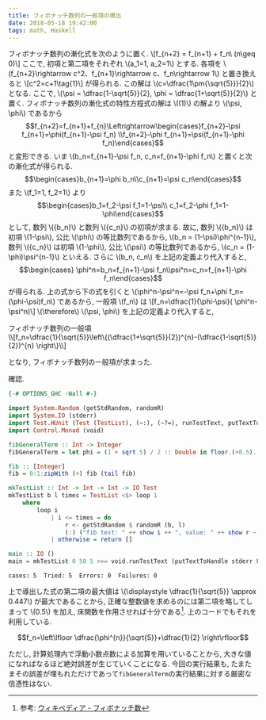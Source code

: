 ```yaml
---
title: フィボナッチ数列の一般項の導出
date: 2018-05-18 19:42:00
tags: math, Haskell
---
```


フィボナッチ数列の漸化式を次のように置く. \\[f_{n+2} = f_{n+1} + f_n\ (n\geq 0)\\] ここで, 初項と第二項をそれぞれ \\(a_1=1, a_2=1\\) とする. 各項を \\(f_{n+2}\rightarrow c^2、f_{n+1}\rightarrow c、f_n\rightarrow 1\\) と置き換えると \\[c^2=c+1\tag{1}\\] が得られる. この解は \\(c=\dfrac{1\pm{\sqrt{5}}}{2}\\) となる. ここで, \\(\psi = \dfrac{1-\sqrt{5}}{2}, \phi = \dfrac{1+\sqrt{5}}{2}\\) と置く.
フィボナッチ数列の漸化式の特性方程式の解は \\((1)\\) の解より \\(\psi, \phi\\) であるから $$f_{n+2}=f_{n+1}+f_{n}\Leftrightarrow\begin{cases}f_{n+2}-\psi f_{n+1}=\phi(f_{n+1}-\psi f_n) \\f_{n+2}-\phi f_{n+1}=\psi(f_{n+1}-\phi f_n)\end{cases}$$
と変形できる. いま \\(b_n=f_{n+1}-\psi f_n, c_n=f_{n+1}-\phi f_n\\) と置くと次の漸化式が得られる.
$$\begin{cases}b_{n+1}=\phi b_n\\c_{n+1}=\psi c_n\end{cases}$$ 
また \\(f_1=1, f_2=1\\) より $$\begin{cases}b_1=f_2-\psi f_1=1-\psi\\ c_1=f_2-\phi f_1=1-\phi\end{cases}$$ として, 数列 \\({b_n}\\) と数列 \\({c_n}\\) の初項が求まる. 
故に, 数列 \\({b_n}\\) は初項 \\(1-\psi\\), 公比 \\(\phi\\) の等比数列であるから, \\(b_n = (1-\psi)\phi^{n-1}\\), 数列 \\({c_n}\\) は初項 \\(1-\phi\\), 公比 \\(\psi\\) の等比数列であるから, \\(c_n = (1-\phi)\psi^{n-1}\\) といえる. さらに \\(b_n, c_n\\) を上記の定義より代入すると, $$\begin{cases} \phi^n=b_n=f_{n+1}-\psi f_n\\psi^n=c_n=f_{n+1}-\phi f_n\end{cases}$$ が得られる. 上の式から下の式を引くと \\(\phi^n-\psi^n=-\psi f_n+\phi f_n=(\phi-\psi)f_n\\) であるから, 一般項 \\(f_n\\) は \\[f_n=\dfrac{1}{\phi-\psi}( \phi^n-\psi^n)\\]
\\(\therefore\\) \\(\psi, \phi\\) を上記の定義より代入すると, 

<div class="panel panel-default">
  <div class="panel-heading def"><a class="disabled">フィボナッチ数列の一般項</a></div>
  <div class="panel-body">
\\[f_n=\dfrac{1}{\sqrt{5}}\left\{(\dfrac{1+\sqrt{5}}{2})^{n}-(\dfrac{1-\sqrt{5}}{2})^{n} \right\}\\]
  </div>
</div>

 となり, フィボナッチ数列の一般項が求まった.

確認.

```Haskell
{-# OPTIONS_GHC -Wall #-}

import System.Random (getStdRandom, randomR)
import System.IO (stderr)
import Test.HUnit (Test (TestList), (~:), (~?=), runTestText, putTextToHandle)
import Control.Monad (void)

fibGeneralTerm :: Int -> Integer
fibGeneralTerm = let phi = (1 + sqrt 5) / 2 :: Double in floor.(+0.5).(/ sqrt 5).(phi ^^)

fib :: [Integer]
fib = 0:1:zipWith (+) fib (tail fib)

mkTestList :: Int -> Int -> Int -> IO Test
mkTestList b l times = TestList <$> loop 1
    where 
        loop i 
            | i <= times = do 
                r <- getStdRandom $ randomR (b, l) 
                (:) ("fib test: " ++ show i ++ ", value: " ++ show r ~: fibGeneralTerm r ~?= fib !! r) <$> loop (succ i) 
            | otherwise = return []

main :: IO ()
main = mkTestList 0 50 5 >>= void.runTestText (putTextToHandle stderr False)
```
```
cases: 5  Tried: 5  Errors: 0  Failures: 0
```

上で導出した式の第二項の最大値は \\(\displaystyle \dfrac{1}{\sqrt{5}} \approx 0.447\\) が最大であることから, 正確な整数値を求めるのには第二項を略してしまって \\(0.5\\) を加え, 
床関数を作用させれば十分である[^1]. 上のコードでもそれを利用している. 

$$f_n=\left\lfloor \dfrac{\phi^{n}}{\sqrt{5}}+\dfrac{1}{2} \right\rfloor$$

ただし, 計算処理内で浮動小数点数による加算を用いていることから, 大きな値になればなるほど絶対誤差が生じていくことになる. 今回の実行結果も, たまたまその誤差が埋もれただけであって`fibGeneralTerm`の実行結果に対する厳密な信憑性はない.

[^1]: 参考: [ウィキペディア - フィボナッチ数](https://ja.wikipedia.org/w/index.php?title=%E3%83%95%E3%82%A3%E3%83%9C%E3%83%8A%E3%83%83%E3%83%81%E6%95%B0&oldid=68278253#.E4.B8.80.E8.88.AC.E9.A0.85)
